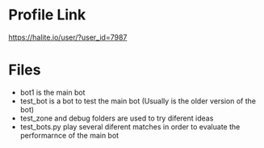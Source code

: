# Profile Link
https://halite.io/user/?user_id=7987

# Files
- bot1 is the main bot
- test_bot is a bot to test the main bot (Usually is the older version of the bot)
- test_zone and debug folders are used to try diferent ideas
- test_bots.py play several diferent matches in order to evaluate the performarnce of the main bot
